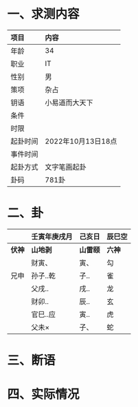 # 一、求测内容
|项目|内容|
|:-|:-|
|年龄|34|
|职业|IT|
|性别|男|
|策项|杂占|
|钥语|小易道而大天下|
|条件||
|时限||
|起卦时间|2022年10月13日18点|
|事件时间||
|起卦方式|文字笔画起卦|
|卦码|781卦|

# 二、卦
||壬寅年庚戌月|己亥日|辰巳空|
|:-|:-|:-|:-|
|**伏神**|**山地剥**|**山雷颐**|**六神**|
||财寅、|寅、|勾|
|兄申|孙子..乾|子..|雀|
||父戌..|戌..|龙|
||财卯..|辰..|玄|
||官巳..应|寅..|虎|
||父未×|子、|蛇|


# 三、断语

# 四、实际情况
